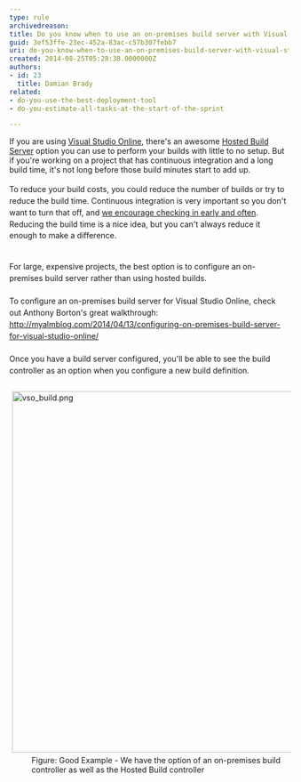 ```yaml
---
type: rule
archivedreason: 
title: Do you know when to use an on-premises build server with Visual Studio Online?
guid: 3ef53ffe-23ec-452a-83ac-c57b307febb7
uri: do-you-know-when-to-use-an-on-premises-build-server-with-visual-studio-online
created: 2014-08-25T05:28:30.0000000Z
authors:
- id: 23
  title: Damian Brady
related:
- do-you-use-the-best-deployment-tool
- do-you-estimate-all-tasks-at-the-start-of-the-sprint

---
```



If you are using <a href="http&#58;//www.visualstudio.com/">Visual Studio Online</a>, there's an awesome <a href="http&#58;//blogs.msdn.com/b/visualstudioalm/archive/2012/03/27/build-on-the-team-foundation-service.aspx">Hosted Build Server</a> option you can use to perform your builds with little to no setup. But if you're working on a project that has continuous integration and a long build time, it's not long before those build minutes start to add up.
<br><excerpt class='endintro'></excerpt><br>
<span style="line-height&#58;20.799999237060547px;">To reduce your build costs, you could&#160;reduce the number of builds or try to reduce the build time.&#160;Continuous integration is very important so you don't want to turn that off, and <a href="http&#58;//www.ssw.com.au/ssw/Standards/Rules/RulesToBetterSourceControlwithTFS.aspx#CheckinRegularly">we encourage checking in early and often</a>. Reducing the build time is a nice idea, but you can't always reduce it enough to make a difference.</span><div><span style="line-height&#58;20.799999237060547px;"><br></span></div><div><span style="line-height&#58;20.799999237060547px;">For large, expensive projects, the best option is to configure an on-premises build server rather than using hosted builds.</span></div><div><span style="line-height&#58;20.799999237060547px;"><br></span></div><div><span style="line-height&#58;20.799999237060547px;">To configure an on-premises build server for Visual Studio Online, check out Anthony Borton's great walkthrough&#58;</span></div><div><span style="line-height&#58;20.799999237060547px;"><a href="http&#58;//myalmblog.com/2014/04/13/configuring-on-premises-build-server-for-visual-studio-online/">http&#58;//myalmblog.com/2014/04/13/configuring-on-premises-build-server-for-visual-studio-online/​</a><br></span></div><div><span style="line-height&#58;20.799999237060547px;"><br></span></div><div><span style="line-height&#58;20.799999237060547px;">Once you have a build server configured, you'll be able to see the build controller&#160;as an option when you configure a new build definition.</span></div><div><span style="line-height&#58;20.799999237060547px;"><br></span></div><div><span style="line-height&#58;20.799999237060547px;"><img src="/PublishingImages/vso_build.png" alt="vso_build.png" style="margin&#58;5px;width&#58;650px;" /><br></span></div><dd class="ssw15-rteElement-FigureGood">Figure&#58; Good Example - We have the option of an on-premises build controller&#160;as well as the Hosted Build controller</dd>


